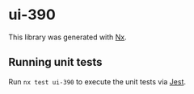 # ui-390

This library was generated with [Nx](https://nx.dev).

## Running unit tests

Run `nx test ui-390` to execute the unit tests via [Jest](https://jestjs.io).
